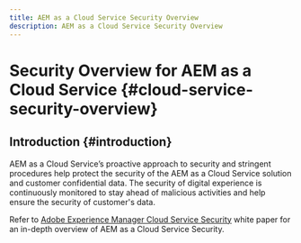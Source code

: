 ```yaml
---
title: AEM as a Cloud Service Security Overview
description: AEM as a Cloud Service Security Overview
---
```


# Security Overview for AEM as a Cloud Service {#cloud-service-security-overview}

## Introduction {#introduction}

AEM as a Cloud Service’s proactive approach to security and stringent procedures help protect the security of the AEM as a Cloud Service solution and customer confidential data. The security of digital experience is continuously monitored to stay ahead of malicious activities and help ensure the security of customer's data. 

Refer to [Adobe Experience Manager Cloud Service Security](https://www.adobe.com/content/dam/cc/en/security/pdfs/AEMCloudService_Security_Overview.pdf) white paper for an in-depth overview of AEM as a Cloud Service Security.